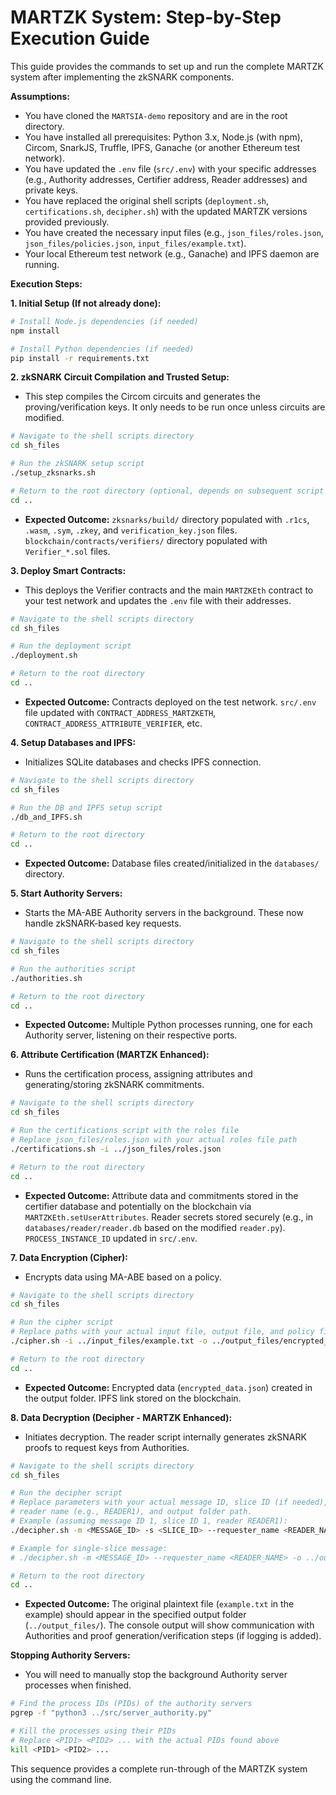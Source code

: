 # MARTZK System: Step-by-Step Execution Guide

This guide provides the commands to set up and run the complete MARTZK system after implementing the zkSNARK components.

**Assumptions:**
*   You have cloned the `MARTSIA-demo` repository and are in the root directory.
*   You have installed all prerequisites: Python 3.x, Node.js (with npm), Circom, SnarkJS, Truffle, IPFS, Ganache (or another Ethereum test network).
*   You have updated the `.env` file (`src/.env`) with your specific addresses (e.g., Authority addresses, Certifier address, Reader addresses) and private keys.
*   You have replaced the original shell scripts (`deployment.sh`, `certifications.sh`, `decipher.sh`) with the updated MARTZK versions provided previously.
*   You have created the necessary input files (e.g., `json_files/roles.json`, `json_files/policies.json`, `input_files/example.txt`).
*   Your local Ethereum test network (e.g., Ganache) and IPFS daemon are running.

**Execution Steps:**

**1. Initial Setup (If not already done):**

```bash
# Install Node.js dependencies (if needed)
npm install

# Install Python dependencies (if needed)
pip install -r requirements.txt
```

**2. zkSNARK Circuit Compilation and Trusted Setup:**

*   This step compiles the Circom circuits and generates the proving/verification keys. It only needs to be run once unless circuits are modified.

```bash
# Navigate to the shell scripts directory
cd sh_files

# Run the zkSNARK setup script
./setup_zksnarks.sh 

# Return to the root directory (optional, depends on subsequent script locations)
cd .. 
```
*   **Expected Outcome:** `zksnarks/build/` directory populated with `.r1cs`, `.wasm`, `.sym`, `.zkey`, and `verification_key.json` files. `blockchain/contracts/verifiers/` directory populated with `Verifier_*.sol` files.

**3. Deploy Smart Contracts:**

*   This deploys the Verifier contracts and the main `MARTZKEth` contract to your test network and updates the `.env` file with their addresses.

```bash
# Navigate to the shell scripts directory
cd sh_files

# Run the deployment script
./deployment.sh

# Return to the root directory
cd .. 
```
*   **Expected Outcome:** Contracts deployed on the test network. `src/.env` file updated with `CONTRACT_ADDRESS_MARTZKETH`, `CONTRACT_ADDRESS_ATTRIBUTE_VERIFIER`, etc.

**4. Setup Databases and IPFS:**

*   Initializes SQLite databases and checks IPFS connection.

```bash
# Navigate to the shell scripts directory
cd sh_files

# Run the DB and IPFS setup script
./db_and_IPFS.sh

# Return to the root directory
cd .. 
```
*   **Expected Outcome:** Database files created/initialized in the `databases/` directory.

**5. Start Authority Servers:**

*   Starts the MA-ABE Authority servers in the background. These now handle zkSNARK-based key requests.

```bash
# Navigate to the shell scripts directory
cd sh_files

# Run the authorities script
./authorities.sh

# Return to the root directory
cd .. 
```
*   **Expected Outcome:** Multiple Python processes running, one for each Authority server, listening on their respective ports.

**6. Attribute Certification (MARTZK Enhanced):**

*   Runs the certification process, assigning attributes and generating/storing zkSNARK commitments.

```bash
# Navigate to the shell scripts directory
cd sh_files

# Run the certifications script with the roles file
# Replace json_files/roles.json with your actual roles file path
./certifications.sh -i ../json_files/roles.json 

# Return to the root directory
cd .. 
```
*   **Expected Outcome:** Attribute data and commitments stored in the certifier database and potentially on the blockchain via `MARTZKEth.setUserAttributes`. Reader secrets stored securely (e.g., in `databases/reader/reader.db` based on the modified `reader.py`). `PROCESS_INSTANCE_ID` updated in `src/.env`.

**7. Data Encryption (Cipher):**

*   Encrypts data using MA-ABE based on a policy.

```bash
# Navigate to the shell scripts directory
cd sh_files

# Run the cipher script
# Replace paths with your actual input file, output file, and policy file
./cipher.sh -i ../input_files/example.txt -o ../output_files/encrypted_data.json -p ../json_files/policies.json

# Return to the root directory
cd .. 
```
*   **Expected Outcome:** Encrypted data (`encrypted_data.json`) created in the output folder. IPFS link stored on the blockchain.

**8. Data Decryption (Decipher - MARTZK Enhanced):**

*   Initiates decryption. The reader script internally generates zkSNARK proofs to request keys from Authorities.

```bash
# Navigate to the shell scripts directory
cd sh_files

# Run the decipher script
# Replace parameters with your actual message ID, slice ID (if needed),
# reader name (e.g., READER1), and output folder path.
# Example (assuming message ID 1, slice ID 1, reader READER1):
./decipher.sh -m <MESSAGE_ID> -s <SLICE_ID> --requester_name <READER_NAME> -o ../output_files/

# Example for single-slice message:
# ./decipher.sh -m <MESSAGE_ID> --requester_name <READER_NAME> -o ../output_files/

# Return to the root directory
cd .. 
```
*   **Expected Outcome:** The original plaintext file (`example.txt` in the example) should appear in the specified output folder (`../output_files/`). The console output will show communication with Authorities and proof generation/verification steps (if logging is added).

**Stopping Authority Servers:**

*   You will need to manually stop the background Authority server processes when finished.

```bash
# Find the process IDs (PIDs) of the authority servers
pgrep -f "python3 ../src/server_authority.py"

# Kill the processes using their PIDs
# Replace <PID1> <PID2> ... with the actual PIDs found above
kill <PID1> <PID2> ... 
```

This sequence provides a complete run-through of the MARTZK system using the command line.